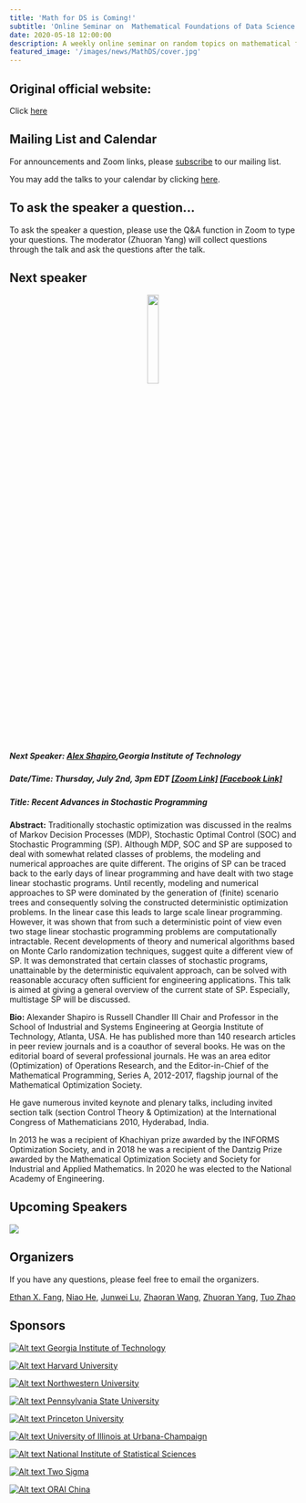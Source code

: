 ```yaml
---
title: 'Math for DS is Coming!'
subtitle: 'Online Seminar on  Mathematical Foundations of Data Science'
date: 2020-05-18 12:00:00
description: A weekly online seminar on random topics on mathematical foundations of machine learning, statistics and optimization
featured_image: '/images/news/MathDS/cover.jpg'
---
```


## Original official website:
Click [here](https://sites.google.com/view/seminarmathdatascience/home)

## Mailing List and Calendar

For announcements and Zoom links, please [subscribe](https://docs.google.com/forms/d/e/1FAIpQLSfFidZVxlQKpaSc7Deu80gKoflvgYSQspST0l1UyhD6vkZfIA/viewform?usp=sf_link) to our mailing list.

You may add the talks to your calendar by clicking [here](https://www.google.com/calendar/render?cid=princeton.edu_rn1k9ev6hgesqaskquv54mb71g@group.calendar.google.com).

## To ask the speaker a question...

To ask the speaker a question, please use the Q&A function in Zoom to type your questions. The moderator (Zhuoran Yang) will collect questions through the talk and ask the questions after the talk.

## Next speaker

 <p align="center"><img width="20%" src="/images/news/MathDS/shapiro.jpg" /></p>

##### **Next Speaker:** [**Alex Shapiro**](https://www2.isye.gatech.edu/people/faculty/Alex_Shapiro/),Georgia Institute of Technology
##### **Date/Time:** Thursday, July 2nd, 3pm EDT [**[Zoom Link]**](https://psu.zoom.us/j/95512102924) [**[Facebook Link]**](https://www.facebook.com/events/283154839598712)
##### **Title:** Recent Advances in Stochastic Programming

**Abstract:** Traditionally stochastic  optimization was discussed in the realms of Markov Decision Processes (MDP), Stochastic Optimal Control (SOC) and Stochastic Programming (SP). Although MDP, SOC and SP are supposed to deal with somewhat related classes of problems, the modeling and numerical approaches are quite different. The origins of SP can be traced back to the early days of linear programming and have dealt with two stage linear stochastic programs. Until recently, modeling and numerical approaches to SP were dominated by the generation of  (finite) scenario trees and consequently solving  the constructed deterministic optimization problems.  In the linear case this leads to large scale linear programming. However,  it was shown that from such a deterministic point of view  even two stage linear stochastic programming problems are computationally intractable. Recent developments of theory and numerical algorithms  based on Monte Carlo  randomization techniques,  suggest quite a different view of SP. It was demonstrated   that  certain classes of stochastic programs, unattainable by the deterministic equivalent approach,  can be solved with reasonable accuracy often sufficient for engineering applications. This talk is aimed at giving a general overview of the current state of SP. Especially, multistage SP will be discussed.

**Bio:** Alexander Shapiro is  Russell Chandler III Chair and Professor in the School of Industrial and Systems Engineering at Georgia Institute of Technology, Atlanta, USA. He has published more than 140 research articles in peer review journals  and is a coauthor of several books. He was   on the editorial board of several professional journals.  He was an area editor (Optimization) of Operations Research, and  the  Editor-in-Chief of the Mathematical Programming, Series A,  2012-2017, flagship journal of the Mathematical Optimization Society.

He gave numerous  invited  keynote and plenary talks, including  invited section talk (section Control Theory & Optimization) at the  International Congress of Mathematicians 2010, Hyderabad, India.

In 2013 he was a recipient of  Khachiyan prize awarded by the INFORMS Optimization Society, and in 2018 he was a recipient of the Dantzig Prize awarded by the Mathematical Optimization Society and Society for Industrial and Applied Mathematics. In 2020 he was elected to the  National Academy of Engineering.

## Upcoming Speakers

![](/images/news/MathDS/speakers.png)

## Organizers

If you have any questions, please feel free to email the organizers.

[Ethan X. Fang](http://www.personal.psu.edu/xxf13/), [Niao He](http://niaohe.ise.illinois.edu/), [Junwei Lu](https://www.hsph.harvard.edu/junwei-lu/), [Zhaoran Wang](https://www.mccormick.northwestern.edu/research-faculty/directory/profiles/wang-zhaoran.html),  [Zhuoran Yang](http://www.princeton.edu/~zy6/), [Tuo Zhao](https://www2.isye.gatech.edu/~tzhao80/)

## Sponsors

[![Alt text](/images/news/MathDS/GaTech.png) Georgia Institute of Technology](https://www.gatech.edu/)

[![Alt text](/images/news/MathDS/Harvard.png) Harvard University](https://www.harvard.edu/)

[![Alt text](/images/news/MathDS/NWU.png) Northwestern University](https://www.northwestern.edu/)

[![Alt text](/images/news/MathDS/PSU.png) Pennsylvania State University](https://www.psu.edu/)

[![Alt text](/images/news/MathDS/Princeton.png) Princeton University](https://www.princeton.edu/)

[![Alt text](/images/news/MathDS/UIUC.png) University of Illinois at Urbana-Champaign](https://illinois.edu/)

[![Alt text](/images/news/MathDS/NISS.png) National Institute of Statistical Sciences](https://www.niss.org/)

[![Alt text](/images/news/MathDS/2sigma.png) Two Sigma](https://www.twosigma.com/)

[![Alt text](/images/news/MathDS/ORAI.png) ORAI China](/)
